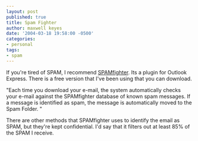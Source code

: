 ```yaml
---
layout: post
published: true
title: Spam Fighter
author: maxwell keyes
date: '2004-03-18 19:58:00 -0500'
categories:
- personal
tags:
- spam
---
```


If you're tired of SPAM, I recommend [SPAMfighter](http://www.spamfighter.com/). Its a plugin for Outlook Express.
There is a free version that I've been using that you can download.

"Each time you download your e-mail, the system automatically checks your e-mail against the SPAMfighter database of
known spam messages. If a message is identified as spam, the message is automatically moved to the Spam Folder. "

There are other methods that SPAMfighter uses to identify the email as SPAM, but they're kept confidential. I'd say that
it filters out at least 85% of the SPAM I receive.
